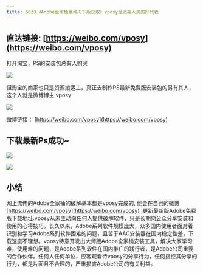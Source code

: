 ```yaml
---
title: S033 《Adobe全家桶嬴政天下版获取》vposy是造福人民的好代表
---
```




## 直达链接: [https://weibo.com/vposy](https://weibo.com/vposy)

打开淘宝，PS的安装包总有人购买

![](https://www.v2fy.com/asset/0i/OnlineToolsBook/OnlineToolsBookMD/S033_adobe.assets/1240-20200829131329718.png)

但淘宝的商家也只是资源搬运工，真正去制作PS最新免费版安装包的另有其人，这个人就是微博博主 vposy

![](https://www.v2fy.com/asset/0i/OnlineToolsBook/OnlineToolsBookMD/S033_adobe.assets/1240-20200829131329822.png)

微博链接： [https://weibo.com/vposy](https://weibo.com/vposy)

## 下载最新Ps成功~

![](https://www.v2fy.com/asset/0i/OnlineToolsBook/OnlineToolsBookMD/S033_adobe.assets/1240.png)

![](https://www.v2fy.com/asset/0i/OnlineToolsBook/OnlineToolsBookMD/S033_adobe.assets/1240-20200829131329798.png)



## 小结

网上流传的Adobe全家桶的破解基本都是vposy完成的, 他会在自己的微博[https://weibo.com/vposy](https://weibo.com/vposy) ,更新最新版Adobe免费版下载地址.vposy从未主动向任何人提供破解软件，只是长期向公众分享安装和使用的心得技巧。长久以来，Adobe系列软件规模庞大，众多国内使用者面对着识别和学习Adobe系列软件困难的问题，且苦于AAC安装器在国内稳定性差，下载速度不理想。vposy特意开发出大师版Adobe全家桶安装工具，解决大家学习难，使用难的问题，是Adobe系列软件在国内推广的践行者，是Adobe公司重要的合作伙伴。任何人任何单位，应客观看待vposy的分享行为，任何指控其分享的行为，都是片面且不合理的，严重损害Adobe公司的有关利益。

